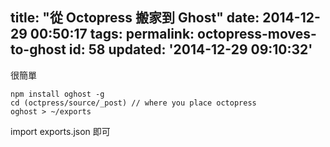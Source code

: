 title: "從 Octopress 搬家到 Ghost"
date: 2014-12-29 00:50:17
tags:
permalink: octopress-moves-to-ghost
id: 58
updated: '2014-12-29 09:10:32'
---

很簡單
```
npm install oghost -g
cd (octpress/source/_post) // where you place octopress
oghost > ~/exports
```

import exports.json 即可